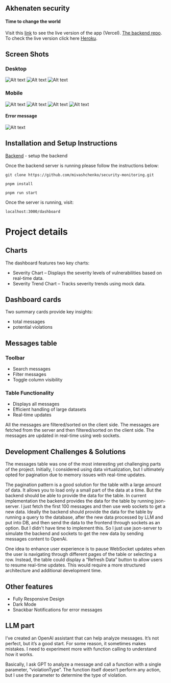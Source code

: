 ## Akhenaten security
#### Time to change the world

Visit this [link](https://security-monitoring-orpin.vercel.app/dashboard) to see the live version of the app (Vercel).
[The backend repo](https://github.com/mivashchenko/express-openai-app/tree/security-dashboard). To check the live version click here [Heroku](https://vast-retreat-05206-d317ca74ea03.herokuapp.com/).

## Screen Shots
### Desktop
![Alt text](screenshots/desktop-dark.png)
![Alt text](screenshots/desktop-light.png)
![Alt text](screenshots/desktop-error.png)

### Mobile
![Alt text](screenshots/mobile/2.png)
![Alt text](screenshots/mobile/3.png)
![Alt text](screenshots/mobile/4.png)
![Alt text](screenshots/mobile/1.png)

#### Error message
![Alt text](screenshots/mobile/5.png)

## Installation and Setup Instructions

[Backend](https://github.com/mivashchenko/express-openai-app/tree/security-dashboard) - setup the backend

Once the backend server is running please follow the instructions below:

`git clone https://github.com/mivashchenko/security-monitoring.git`

`pnpm install`

`pnpm run start`  

Once the server is running, visit:

`localhost:3000/dashboard`

# Project details

## Charts
The dashboard features two key charts:
- Severity Chart – Displays the severity levels of vulnerabilities based on real-time data.
- Severity Trend Chart – Tracks severity trends using mock data.

## Dashboard cards
Two summary cards provide key insights:
- total messages
- potential violations

## Messages table

### Toolbar
- Search messages
- Filter messages
- Toggle column visibility

### Table Functionality
- Displays all messages
- Efficient handling of large datasets
- Real-time updates

All the messages are filtered/sorted on the client side. The messages are fetched from the server and then filtered/sorted on the client side. The messages are updated in real-time using web sockets.

## Development Challenges & Solutions
The messages table was one of the most interesting yet challenging parts of the project. Initially, I considered using data virtualization, but I ultimately opted for pagination due to memory issues with real-time updates.
 
The pagination pattern is a good solution for the table with a large amount of data. It allows you to load only a small part of the data at a time.
But the backend should be able to provide the data for the table. In current implementation the backend provides the data for the table by running json-server. I just fetch the first 100 messages and then use web sockets to get a new data.
Ideally the backend should provide the data for the table by running a query to the database, after the new data processed by LLM and put into DB, and then send the data to the frontend through sockets as an option. But I didn't have time to implement this.
So I just use json-server to simulate the backend and sockets to get the new data by sending messages content to OpenAi.

One idea to enhance user experience is to pause WebSocket updates when the user is navigating through different pages of the table or selecting a row. Instead, the table could display a “Refresh Data” button to allow users to resume real-time updates. This would require a more structured architecture and additional development time.

## Other features
- Fully Responsive Design
- Dark Mode
- Snackbar Notifications for error messages

## LLM part
I’ve created an OpenAI assistant that can help analyze messages. It’s not perfect, but it’s a good start. For some reason, it sometimes makes mistakes. I need to experiment more with function calling to understand how it works.

Basically, I ask GPT to analyze a message and call a function with a single parameter, “violationType”. The function itself doesn’t perform any action, but I use the parameter to determine the type of violation.